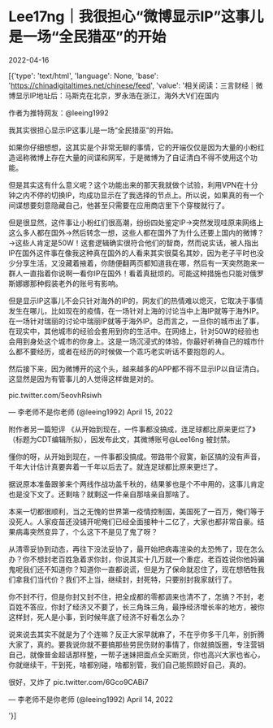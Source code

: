 # Lee17ng｜我很担心“微博显示IP”这事儿是一场“全民猎巫”的开始

2022-04-16

[{'type': 'text/html', 'language': None, 'base': 'https://chinadigitaltimes.net/chinese/feed', 'value': '相关阅读：三言财经｜微博显示IP地址后：马斯克在北京，罗永浩在浙江，海外大V们在国内

作者为推特网友：@leeing1992

我其实很担心显示IP这事儿是一场“全民猎巫”的开始。

如果你仔细想想，这其实是个非常无聊的事情，它的开端仅仅是因为大量的小粉红造谣称微博上存在大量的间谍和网军，于是微博为了自证清白不得不使用这个功能。

但是其实这有什么意义呢？这个功能出来的那天我就做个试验，利用VPN在十分钟之内不停的切换IP，均成功显示在了我选择的节点上。所以说，如果真的有一个间谍想要刻意隐藏自己，他甚至只需要在应用商店里下个穿梭就行了。

但是很显然，这件事让小粉红们很高潮，纷纷四处鉴定IP→突然发现哇原来网络上这么多人都在国外→然后转念一想，这些人都在国外了为什么还要上国内的微博？→这些人肯定是50W！这套逻辑确实很符合他们的智商，然而说实话，被人指出IP在国外这件事在像我这种真在国外的人看来其实很莫名其妙，因为老子平时也没少分享生活，又没藏着掖着，你随便翻两页都知道我在哪，然后有一天突然跑来一群人一直指着你说啊一看你IP在国外！看着真挺烦的。可能这种措施也只能对俄罗斯娜娜那种假装老外的账号有影响。

但是显示IP这事儿不会只针对海外的IP的，网友们的热情难以熄灭，它取决于事情发生在哪儿，比如现在的疫情，在一场针对上海的讨论当中上海IP就等于海外IP。在一场针对瑞丽的讨论中瑞丽IP就等于海外IP。总而言之，一旦你的城市出了事，在现实中，其他城市的经验会套用到你的生活中。在网络上，针对50W的经验也会用到身处这个城市的你身上。这是一场沉浸式的体验，你最好祈祷自己的城市什么都不要经历，或者在经历的时候做一个乖巧老实听话不要抱怨的人。

然后接下来，因为微博开的这个头，越来越多的APP都不得不显示IP以自证清白。这显然是因为有管事儿的人觉得这样做是对的。



pic.twitter.com/5eovhRsiwh

&mdash; 李老师不是你老师 (@leeing1992) April 15, 2022





附作者另一篇短评 《从开始到现在，一件事都没搞成，连足球都比原来更烂了》（标题为CDT编辑所拟），因发布此文，其微博账号@Lee16ng 被封禁。

懂你的呀，从开始到现在，一件事都没搞成。带路带个寂寞，新区搞的没有声音，千年大计估计真要奔着一千年以后去了。就连足球都比原来更烂了。

据说原本准备跟爹来个两线作战功盖千秋的，结果爹也是个不中用的，这事儿肯定也是没下文了。还剩啥？就剩这一件亲自那啥亲自那啥了。

本来一切都很顺利，当之无愧的世界第一疫情控制国，美国死了一百万，俺们等于没死人。人家疫苗还没铺开呢俺们已经全面接种十二亿了，大家也都非常自豪。结果病毒突然变异了，个么这下不是见了鬼了呀？

从清零妥协到动态，再往下没法妥协了，最开始把病毒渲染的太恐怖了，现在怎么办？你不想封老百姓急着求你封，你说其实十几万就一个重症，老百姓说你他妈骗鬼呢我们还不知道你？知道你一直都说谎，但是为了保命就忍住了，现在想牺牲我们拿我们当代价？我们不上当，继续封，封死特，只要别封我家就行了。

你不封不行，但是你封又封不住，把全成都的零都调来也清不了，怎搞？不封，老百姓不答应，你封了经济又不要了，长三角珠三角，最挣经济增长率的地方，被你这样封，死人是小事，到时候年底了经济不好看怎么办？

说来说去其实不就是为了个连嘛？反正大家早就麻了，不在乎你多干几年，别折腾大家了，真的。要我说你就不要搞那些劳民伤财的事情了，你就搞饭圈，专注营销自己，就像普金超话那样整，一帮子迷妹把面点全买断货，你也高兴大家也省心，你就继续干，干到死，啥都别碰，啥都别管，我们自己能照顾好自己，真的。



很好，又炸了 pic.twitter.com/6Gco9CABi7

&mdash; 李老师不是你老师 (@leeing1992) April 14, 2022

'}]